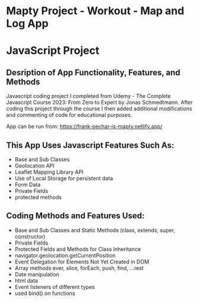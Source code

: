 # Mapty Project -  Workout - Map and Log App 
# JavaScript Project
## Desription of App Functionality, Features, and Methods

Javascript coding project I completed from Udemy - The Complete Javascript Course 2023: From Zero to Expert by Jonas Schmedtmann. After coding this project through the course I then added additional modifications and commenting of code for educational purposes.

App can be run from: https://frank-pechar-js-mapty.netlify.app/

## This App Uses Javascript Features Such As:

- Base and Sub Classes
- Geolocation API 
- Leaflet Mapping Library API
- Use of Local Storage for persistent data
- Form Data
- Private Fields
- protected methods

## Coding Methods and Features Used:

- Base and Sub Classes and Static Methods (class, extends, super, constructor)
- Private Fields 
- Protected Fields and Methods for Class Inheritance
- navigator.geolocation.getCurrentPosition
- Event Delegation for Elements Not Yet Created in DOM
- Array methods ever, slice, forEach, push, find, ...rest
- Date manipulation
- html data
- Event listeners of different types
- used bind() on functions

